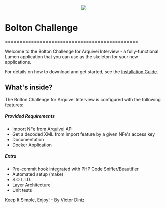 <p align="center"><a href="https://github.com/v1c70rd1n1z/bolton_challenge/wiki" target="_blank">
    <img src="http://imgur.com/sBnwLin.png">
</a></p>

# Bolton Challenge
==============================================

Welcome to the Bolton Challenge for Arquivei Interview - a 
fully-functional Lumen application that you can use as the skeleton for your 
new applications.

For details on how to download and get started, see the
[Installation Guide][1].

What's inside?
--------------

The Bolton Challenge for Arquivei Interview is configured with the 
following features:

##### Provided Requirements
  * Import NFe from [Arquivei API][2]
  * Get a decoded XML from Import feature by a given NFe's access key
  * Documentation
  * Docker Application
  
##### Extra
  * Pre-commit hook integrated with PHP Code Sniffer/Beautifier
  * Automated setup (make)
  * S.O.L.I.D.
  * Layer Architecture
  * Unit tests
  
Keep It Simple, Enjoy! - By Victor Diniz

[1]: https://github.com/v1c70rd1n1z/bolton_challenge/wiki
[2]: https://docs.arquivei.com.br/?urls.primaryName=Arquivei%20API

